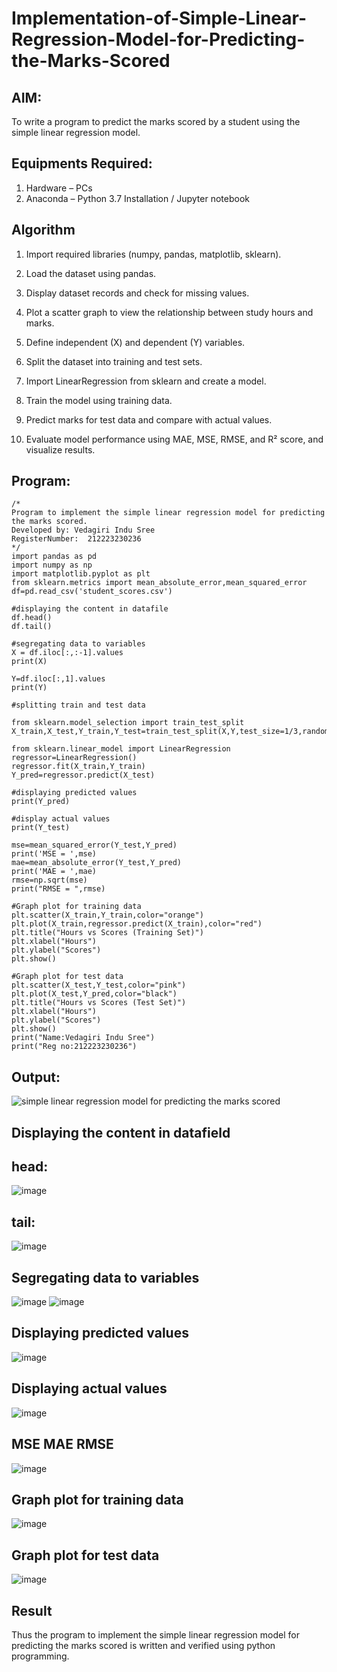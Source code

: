 # Implementation-of-Simple-Linear-Regression-Model-for-Predicting-the-Marks-Scored

## AIM:
To write a program to predict the marks scored by a student using the simple linear regression model.

## Equipments Required:
1. Hardware – PCs
2. Anaconda – Python 3.7 Installation / Jupyter notebook

## Algorithm
1. Import required libraries (numpy, pandas, matplotlib, sklearn).

2. Load the dataset using pandas.

3. Display dataset records and check for missing values.

4. Plot a scatter graph to view the relationship between study hours and marks.

5. Define independent (X) and dependent (Y) variables.

6. Split the dataset into training and test sets.

7. Import LinearRegression from sklearn and create a model.

8. Train the model using training data.

9. Predict marks for test data and compare with actual values.

10. Evaluate model performance using MAE, MSE, RMSE, and R² score, and visualize results.
## Program:
```
/*
Program to implement the simple linear regression model for predicting the marks scored.
Developed by: Vedagiri Indu Sree
RegisterNumber:  212223230236
*/
import pandas as pd
import numpy as np
import matplotlib.pyplot as plt
from sklearn.metrics import mean_absolute_error,mean_squared_error
df=pd.read_csv('student_scores.csv')

#displaying the content in datafile
df.head()
df.tail()

#segregating data to variables
X = df.iloc[:,:-1].values
print(X)

Y=df.iloc[:,1].values
print(Y)

#splitting train and test data

from sklearn.model_selection import train_test_split
X_train,X_test,Y_train,Y_test=train_test_split(X,Y,test_size=1/3,random_state=0)

from sklearn.linear_model import LinearRegression
regressor=LinearRegression()
regressor.fit(X_train,Y_train)
Y_pred=regressor.predict(X_test)

#displaying predicted values
print(Y_pred)

#display actual values
print(Y_test)

mse=mean_squared_error(Y_test,Y_pred)
print('MSE = ',mse)
mae=mean_absolute_error(Y_test,Y_pred)
print('MAE = ',mae)
rmse=np.sqrt(mse)
print("RMSE = ",rmse)

#Graph plot for training data
plt.scatter(X_train,Y_train,color="orange")
plt.plot(X_train,regressor.predict(X_train),color="red")
plt.title("Hours vs Scores (Training Set)")
plt.xlabel("Hours")
plt.ylabel("Scores")
plt.show()

#Graph plot for test data
plt.scatter(X_test,Y_test,color="pink")
plt.plot(X_test,Y_pred,color="black")
plt.title("Hours vs Scores (Test Set)")
plt.xlabel("Hours")
plt.ylabel("Scores")
plt.show()
print("Name:Vedagiri Indu Sree")
print("Reg no:212223230236")
```

## Output:
![simple linear regression model for predicting the marks scored](sam.png)

## Displaying the content in datafield

## head:

![image](https://github.com/user-attachments/assets/0f932e2e-c9a7-43fb-9532-5fd97c1f61c8)

## tail:
![image](https://github.com/user-attachments/assets/66e95651-72c5-4ae0-9ea7-d30a6ec6101f)

## Segregating data to variables
![image](https://github.com/user-attachments/assets/dfe6152d-26e0-4286-b68c-4eec6e36fa24)
![image](https://github.com/user-attachments/assets/d1033c8e-38d1-4078-88c8-0a2e9b42111e)


## Displaying predicted values
![image](https://github.com/user-attachments/assets/07e56b3a-8941-42db-8b4f-615a44b80b64)

## Displaying actual values
![image](https://github.com/user-attachments/assets/87706d7f-bd46-44a7-8e92-7e8f918f5901)

## MSE MAE RMSE
![image](https://github.com/user-attachments/assets/2f6235e4-5dd0-4512-bb58-aaaa0f0e7157)

## Graph plot for training data
![image](https://github.com/user-attachments/assets/8c7c10f4-512d-45f9-a0e2-3098b9f939e7)

## Graph plot for test data
![image](https://github.com/user-attachments/assets/6419676f-1a7f-4d09-b5f8-c71a2f334adb)


## Result
Thus the program to implement the simple linear regression model for predicting the marks scored is written and verified using python programming.
